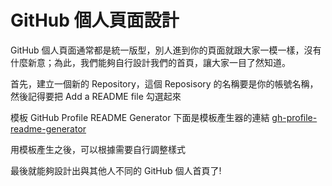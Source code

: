 # GitHub 個人頁面設計

GitHub 個人頁面通常都是統一版型，別人進到你的頁面就跟大家一模一樣，沒有什麼新意；為此，我們能夠自行設計我們的首頁，讓大家一目了然知道。

首先，建立一個新的 Repository，這個 Reposisory 的名稱要是你的帳號名稱，然後記得要把 Add a README file 勾選起來

模板 GitHub Profile README Generator 下面是模板產生器的連結
[gh-profile-readme-generator](https://rahuldkjain.github.io/gh-profile-readme-generator/)

用模板產生之後，可以根據需要自行調整樣式

最後就能夠設計出與其他人不同的 GitHub 個人首頁了!
